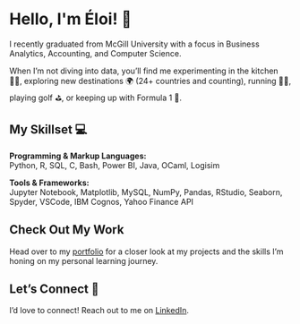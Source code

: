 # Hello, I'm Éloi! 🌱

I recently graduated from McGill University with a focus in Business Analytics, Accounting, and Computer Science. 

When I’m not diving into data, you’ll find me experimenting in the kitchen 🧑‍🍳, exploring new destinations 🌍 (24+ countries and counting), running 🏃‍♂️, playing golf ⛳, or keeping up with Formula 1 🏁.

## My Skillset 💻
**Programming & Markup Languages:**  
Python, R, SQL, C, Bash, Power BI, Java, OCaml, Logisim

**Tools & Frameworks:**  
Jupyter Notebook, Matplotlib, MySQL, NumPy, Pandas, RStudio, Seaborn, Spyder, VSCode, IBM Cognos, Yahoo Finance API

## Check Out My Work
Head over to my [portfolio](https://github.com/eloidall/portfolio) for a closer look at my projects and the skills I’m honing on my personal learning journey.

## Let’s Connect 🤝
I’d love to connect! Reach out to me on [LinkedIn](https://www.linkedin.com/in/eloidallaire/).
